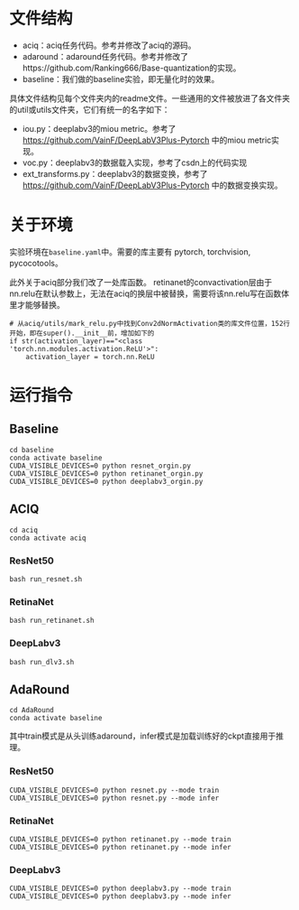 # 文件结构

- aciq：aciq任务代码。参考并修改了aciq的源码。
- adaround：adaround任务代码。参考并修改了https://github.com/Ranking666/Base-quantization的实现。
- baseline：我们做的baseline实验，即无量化时的效果。

具体文件结构见每个文件夹内的readme文件。一些通用的文件被放进了各文件夹的util或utils文件夹，它们有统一的名字如下：

- iou.py：deeplabv3的miou metric。参考了 https://github.com/VainF/DeepLabV3Plus-Pytorch 中的miou metric实现。
- voc.py：deeplabv3的数据载入实现，参考了csdn上的代码实现
- ext_transforms.py：deeplabv3的数据变换，参考了 https://github.com/VainF/DeepLabV3Plus-Pytorch 中的数据变换实现。

# 关于环境

实验环境在`baseline.yaml`中。需要的库主要有 pytorch, torchvision, pycocotools。

此外关于aciq部分我们改了一处库函数。
retinanet的convactivation层由于nn.relu在默认参数上，无法在aciq的换层中被替换，需要将该nn.relu写在函数体里才能够替换。

```
# 从aciq/utils/mark_relu.py中找到Conv2dNormActivation类的库文件位置，152行开始，即在super().__init__前，增加如下的
if str(activation_layer)=="<class 'torch.nn.modules.activation.ReLU'>":
    activation_layer = torch.nn.ReLU
```

# 运行指令

## Baseline
```
cd baseline
conda activate baseline
CUDA_VISIBLE_DEVICES=0 python resnet_orgin.py
CUDA_VISIBLE_DEVICES=0 python retinanet_orgin.py
CUDA_VISIBLE_DEVICES=0 python deeplabv3_orgin.py
```

## ACIQ

```
cd aciq
conda activate aciq
```

### ResNet50

```
bash run_resnet.sh
```

### RetinaNet

```
bash run_retinanet.sh
```

### DeepLabv3

```
bash run_dlv3.sh
```

## AdaRound

```
cd AdaRound
conda activate baseline
```
其中train模式是从头训练adaround，infer模式是加载训练好的ckpt直接用于推理。

### ResNet50
```
CUDA_VISIBLE_DEVICES=0 python resnet.py --mode train
CUDA_VISIBLE_DEVICES=0 python resnet.py --mode infer
```

### RetinaNet
```
CUDA_VISIBLE_DEVICES=0 python retinanet.py --mode train
CUDA_VISIBLE_DEVICES=0 python retinanet.py --mode infer
```

### DeepLabv3
```
CUDA_VISIBLE_DEVICES=0 python deeplabv3.py --mode train
CUDA_VISIBLE_DEVICES=0 python deeplabv3.py --mode infer
```